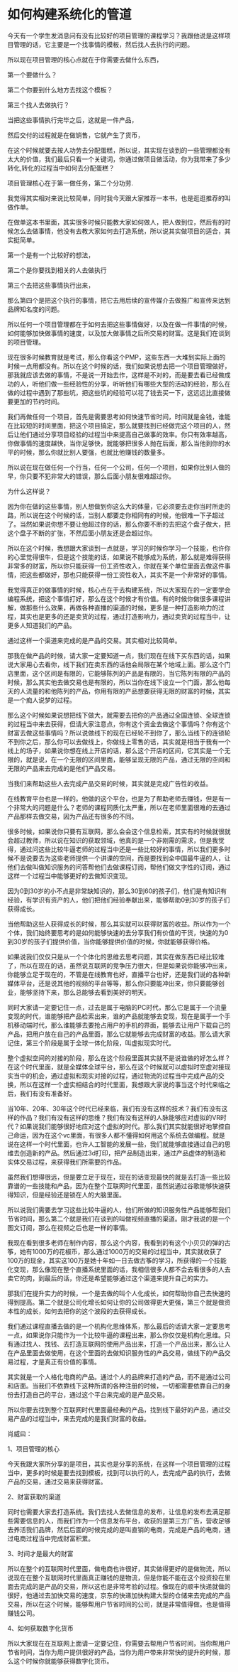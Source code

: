 # 如何构建系统化的管道

今天有一个学生发消息问有没有比较好的项目管理的课程学习？我跟他说是这样项目管理的话，它主要是一个找事情的模板，然后找人去执行的问题。

所以现在项目管理的核心点就在于你需要去做什么东西，

第一个要做什么？

第二个你要到什么地方去找这个模板？

第三个找人去做执行？

当把这些事情执行完毕之后，这就是一件产品，

然后交付的过程就是在做销售，它就产生了货币，

在这个时候就要去按人功劳去分配蛋糕，所以说，其实现在谈到的一些管理都没有太大的价值，我们最后只看一个关键词，你通过做项目做活动，你为我带来了多少转化,转化的过程当中如何去分配蛋糕？

项目管理核心在于第一做任务，第二个分功劳.

我觉得其实相对来说比较简单，同时我今天跟大家推荐一本书，也是逛逛推荐的叫做作单。

在做单这本书里面，其实很多时候只能教大家如何做人，把人做到位，然后有的时候怎么去做事情，他没有去教大家如何去打造系统，所以说其实做项目的适合，其实挺简单。

第一个是有一个比较好的想法，

第二个是你要找到相关的人去做执行

第三个去把这些事情执行出来，

那么第四个是把这个执行的事情，把它去用后续的宣传媒介去做推广和宣传来达到品牌知名度的问题。

所以任何一个项目管理都在于如何去把这些事情做好，以及在做一件事情的时候，如何能够加快做事情的速度，以及加大做事情之后所交易的财富。这是我们在谈到的项目管理。

现在很多时候教育就是考试，那么你看这个PMP，这些东西一大堆到实际上面的时候一点用都没有。所以在这个时候的话，我们如果说想去把一个项目管理做好，那我就应该去做的事情，不是说一开始去作，这样是不对的，而是要去看已经做成功的人，听他们做一些经验性的分享，听听他们有哪些大型的活动的经验，那么在做的过程中遇到了那些坑，把这些坑的经验可以花了钱去买一下，这远远比直接做要更加的节约时间。

我们再做任何一个项目，首先是需要思考如何快速节省时间，时间就是金钱，谁能在比较短的时间里面，把这个项目搞定，那么就要找到已经做完这个项目的人，然后让他们通过分享项目经验的过程当中来提高自己做事的效率。你只有效率越高，你做事情的速度越快，当你足够快，就能够把很多人抛在后面，那么当他到你的水平的时候，那么你就比别人要强，也就比他赚钱的数量多。

所以说在现在做任何一个行当，任何一个公司，任何一个项目，如果你比别人做的早，你只要不犯非常大的错误，那么后面小朋友很难超过你。

为什么这样说？

因为你在做的这些事情，别人想做到你这么大的体量，它必须要去走你当时所走的路，所以说在这个时候的话，当别人都要走你相同有的时候，他很难一下子超过了。当然如果说你想不要让他超过你的话，那么你要不断的去把这个盘子做大，把这个盘子不断的扩张，不然后面小朋友还是会超过你。

所以在这个时候，我想跟大家谈到一点就是，学习的时候你学习一个技能，也许你的心里觉得很牛，但是这个技能的话，如果说不能够成为系统，那么就是难得获得非常多的财富，所以你只能获得一份工资性收入，你就在某个单位里面去做这件事情，把这些都做好，那也只能获得一份工资性收入，其实不是一个非常好的事情。

我觉得真正的做事情的时候，核心点在于去构建系统，所以大家现在的一定要学会编程系统，把这个事情打好，那么在这个时候才有价值。有的时候你做很多课程讲解，做那些什么效果，再做各种直播的渠道的时候，更多是一种打造影响力的过程，其实也是更多的还是卖货的过程，通过打造影响力，通过卖货的过程当中，让更多人知道我们的产品。

通过这样一个渠道来完成的是产品的交易。其实相对比较简单。

那我在做产品的时候，请大家一定要知道一点，我们现在在线下买东西的话，如果说大家用心去看你，线下我们在卖东西的话他会局限在某个地域上面。那么这个门店里面，这个区间是有限的，它能够陈列的产品是有限的，当它陈列有限的产品的时候，那么其实他去做交易也是有限的，所以当你在线下设立一个门面，那么他每天的人流量的和他陈列的产品，你用有限的产品想要获得无限的财富的时候，其实是一个痴人说梦的过程。

那么这个时候如果说想把线下做大，就需要去把你的产品通过全国连锁、全球连锁的过程当中来去获得，但请大家注意点，你有这个资金去做这个事情吗？你有这个财富去做这些事情吗？所以说做线下的现在已经轮不到你了，那么当线下的连锁轮不到你之后，那么你可以去做线上，你做线上零售的话，其实就是相当于我有一个线上的场子，如果说你想在线上开店的话，那么这个开店的区间，它其实是一个无限的，就是说，在一个无限的区间里面，能够呈现无限的产品，通过无限的空间和无限的产品来去完成的是他们产品交易。

当我们来帮助这些人去完成产品交易的时候，其实就是完成广告性的收益。

在线教育平台也是一样的。他做的这个平台，也是为了帮助老师去赚钱，但是有一个非常大的问题是什么？老师的课程同质化太严重，所以在老师里面很难的去通过产品那样去做交易，因为产品还有很多的不同。

很多时候，如果说你只要有互联网，那么会会这个信息检索，其实有的时候就很就会超过教师，所以说在知识的获取领域，他真的是一个非刚需的需求，但是我觉得，通过问这些比较牛逼老师的过程当中还是一些比较好的事情，所以我们更多时候不是说要去为这些老师提供一个讲课的空间，而是要找到全中国最牛逼的人，让他们去做叫做知识服务的问答帮他们去做课程订阅，帮他们做文字性的订阅，通过这样一个过程当中能够更好的去做知识变现。

因为0到30岁的小不点是非常缺知识的，那么30到60的孩子们，他们是有知识有经验，有学识有资产的人，他们把他们经验奉献出来，能够帮助0到30岁的孩子们获得成长。

当他帮助这些人获得成长的时候，那么其实就可以获得财富的收益。所以作为一个个体，我们始终要思考的是如何能够快速的去分享我们有价值的干货，快速的为0到30岁的孩子们提供价值，当你能够提供价值的时候，你就能够获得价格。

如果说我们仅仅只是从一个个体化的思维去思考问题，其实在做东西已经比较难了，所以在现在的话，虽然说互联网的竞争压力很大，但是如果说你能够冲出来，你能够立足于现在的，不管是在线教育也好，直播平台也好，还是我们说的各种新媒体平台，还是说其他的视频的平台等等，那么你只要能冲出来，你只要能够创业，能够坚持下来，那么总能够去看到美好的明天。

同时大家请一定要记住一点，过去是属于电脑的PC时代，那么它是属于一个流量变现的时代，谁能够把产品检索出来，谁的产品就能够去变现，现在是属于一个手机移动端时代，那么谁能够去要抢占用户的手机的界面，能够去让用户下载自己的产品，把用户放在自己的产品里面，那么它就能够去完成财富的收益。那么请大家记住，第三个阶段是属于全球一体化阶段，叫虚拟现实时代。

整个虚拟空间的对接的阶段，那么在这个阶段里面其实就不是说谁做的好怎么样？在这个时代里面，就是全媒体全球平台，那么在这个时候就可以虚拟时空虚对接现实当中的机会，通过虚拟和现实对接的过程，通过物流的过程当中完成产品的交换，所以在这样一个虚实相结合的时代里面，我想跟大家说的事当这个时代来临之后，我们有没有准备好。

当10年、20年、30年这个时代已经来临，我们有没有这样的技术？我们有没有这样的作品？我们有没有这样的思维？我们有没有这样的人脉能够应对虚拟的VR时代？如果说我们能够很好地应对这个虚拟的时代。那么我们其实就能很好地掌控自己命运，因为在这个vc里面，有很多人都不懂得如何用这个系统去做编程。就是说在这样一个时代里面，也许人工智能的发展一些，我们就能够直接通过自己的思维去创造新的产品。然后通过3d打印，把产品制造出来，通过产品虚体的制造和实体交易过程，来获得我们所需要的作品。

虽然我们想得很远，但是要立足于现在，现在的话变现最快的就是去打造一些比较靠谱的一些技能和产品，因为在整个互联网时代里面，虽然说通过谷歌能够快速获得知识，但是经验还是锁在人的大脑里面。

所以说我们需要去学习这些比较牛逼的人，他们所做的知识服务性产品能够帮我们节省时间，那么第二个就是我们在谈到的叫做视频直播的渠道。刚才我说的是一个图文订阅，那么在视频之后也是一样的事情。

我现在看到很多老师在制作内容，那么这个内容，我看到的有这个小贝贝的弹的古筝，她有1000万的花椒币，那么通过1000万的交易的过程当中，其实就收获了100万的现金，其实这100万是她十年如一日去做古筝的学习，所获得的一个技能化变现，那么像现在整个直播系统里面的话，我相信很多人都不会去看很多的人去卖它的肉，到最后的话，你还是希望能够通过这个渠道来提升自己的实力。

那我们在提升实力的时候，一个是去做的叫个人化成长，如何帮助你自己去快速的得到提高。第二个就是公司化增长如何让你的公司做得更大更强，第三个就是做资本性的成长，如何去把你的这个波段的去获得成长。

我们通过课程直播去做的是一个机构化思维体系，那么最后的话请大家一定要思考一点，如果说你只能作为一个比较牛逼的课程出来，那么你仅仅是机构化思维。只有通过找人、找钱、去打造互联网的使用产品出来，打造一个产品出来，那么让人在产品里面去做使用，在这个里面的去做知识服务性的产品交易，做线下的产品交易过程，才是真正有价值的事情。

其实就是一个人格化电商的产品。通过个人的品牌来打造的产品，而不是通过公司和店面。当我们不依靠线下这种所谓的各种注册的时候，一切都需要依靠自己的身份去打造自己的平台，通过这个平台来完成的是产品交易。

所以你要去找到整个互联网时代里面最经典的产品，找到线下最好的产品，通过交易产品的过程当中，来去完成的是我们财富的收益。

肖威曰：

1、项目管理的核心

今天我跟大家所分享的是项目，其实也是分享的系统，在这样一个项目管理的过程当中，更多的时候是要去找到模板，找到可以执行的人，去完成产品的执行，去做产品的交易，通过交易来获得财富。

2、财富获取的渠道

同时也需要大家去打造系统。我们去找人去做信息的发布，让信息的发布去满足那些需要信息的人，而我们作为一个信息发布平台，收获的是第三方广告，营收足够去养活我们品牌，然后后面的时候完成的是叫直销的电商，完成是产品的电商，通过电商过程当中完成财富积累。

3、时间才是最大的财富

所以在整个的互联网时代里面，做电商也许很好，其实做得更好的是做物流，所以说现在在整个互联网时代里面真正赚钱的是物流，但是你能不能在这个投资投在里面去完成的是产品的交易，所以这也是非常考验的过程。像现在的顺丰快递就做的很好，他通过去加快交易的速度，京东的快递加快构建大型的仓储来去完成的产品交易，所以在这个时候，能够帮用户节省时间的公司，就是非常值得做。也是值得赚钱公司。

4、如何获取数字化货币

所以大家现在在互联网上面请一定要记住，你需要去帮用户节省时间，当你帮用户节省时间，当你为用户提供很好的产品，当你为用户带来非常快的提升的时候，那么这个时候你就能够获得数字化货币。
